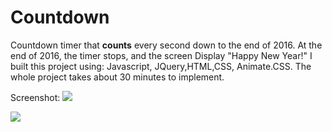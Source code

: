 # Countdown

Countdown timer that <b>counts</b> every second down to the end of 2016. At the end of 2016, the timer stops, and the screen Display "Happy New Year!"
I built this project using: Javascript, JQuery,HTML,CSS, Animate.CSS.
The whole project takes about 30 minutes to implement.


Screenshot:
<img src="https://cloud.githubusercontent.com/assets/15187270/18678151/f1500e98-7f0f-11e6-92f9-af6331fb28a4.PNG" />

<img src="https://cloud.githubusercontent.com/assets/15187270/18678163/f72ceb38-7f0f-11e6-872e-bc28df7bb455.PNG" />
